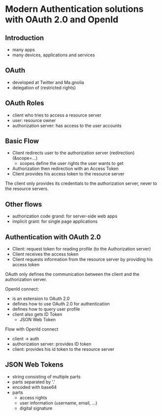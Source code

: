 # Modern Authentication solutions with OAuth 2.0 and OpenId

## Introduction
* many apps
* many devices, applications and services

## OAuth
* developed at Twitter and Ma.gnolia
* delegation of (restricted rights)

## OAuth Roles
* client who tries to access a resource server
* user: resource owner
* authorization server: has access to the user accounts

## Basic Flow
* Client redirects user to the authorization server (redirection) (&scope=...)
  * scopes define the user rights the user wants to get
* Authorization then redirection with an Access Token
* Client provides his access token to the resource server

The client only provides its credentials to the authorization server, never to the resource servers.

## Other flows
* authorization code grand: for server-side web apps
* implicit grant: for single page applications

## Authentication with OAuth 2.0
* Client: request token for reading profile (to the Authorization server)
* Client receives the access token
* Client requests information from the resource server by providing his access token

OAuth only defines the communication between the client and the authorization server.

OpenId connect:
* is an extension to OAuth 2.0
* defines how to use OAuth 2.0 for authentication
* defines how to query user profile
* client also gets ID Token
  * JSON Web Token

Flow with OpenId connect
* client -> auth
* authorization server: provides ID token
* client: provides his id token to the resource server

## JSON Web Tokens
* string consisting of multiple parts
* parts separated by '.'
* encoded with base64
* parts
  * access rights
  * user information (username, email, ...)
  * digital signature

